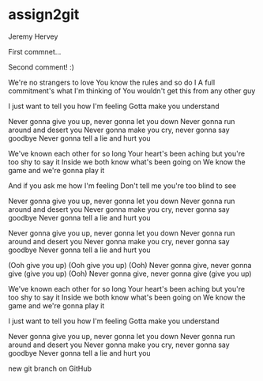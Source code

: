 # assign2git
Jeremy Hervey

First commnet...

Second comment! :)

We're no strangers to love
You know the rules and so do I
A full commitment's what I'm thinking of
You wouldn't get this from any other guy

I just want to tell you how I'm feeling
Gotta make you understand

Never gonna give you up, never gonna let you down
Never gonna run around and desert you
Never gonna make you cry, never gonna say goodbye
Never gonna tell a lie and hurt you

We've known each other for so long
Your heart's been aching but you're too shy to say it
Inside we both know what's been going on
We know the game and we're gonna play it

And if you ask me how I'm feeling
Don't tell me you're too blind to see

Never gonna give you up, never gonna let you down
Never gonna run around and desert you
Never gonna make you cry, never gonna say goodbye
Never gonna tell a lie and hurt you

Never gonna give you up, never gonna let you down
Never gonna run around and desert you
Never gonna make you cry, never gonna say goodbye
Never gonna tell a lie and hurt you

(Ooh give you up)
(Ooh give you up)
(Ooh) Never gonna give, never gonna give (give you up)
(Ooh) Never gonna give, never gonna give (give you up)

We've known each other for so long
Your heart's been aching but you're too shy to say it
Inside we both know what's been going on
We know the game and we're gonna play it

I just want to tell you how I'm feeling
Gotta make you understand

Never gonna give you up, never gonna let you down
Never gonna run around and desert you
Never gonna make you cry, never gonna say goodbye
Never gonna tell a lie and hurt you

new git branch on GitHub
